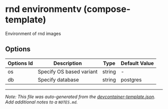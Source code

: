 
# rnd environmentv (compose-template)

Environment of rnd images

## Options

| Options Id | Description | Type | Default Value |
|-----|-----|-----|-----|
| os | Specify OS based variant | string | - |
| db | Specify database | string | postgres |



---

_Note: This file was auto-generated from the [devcontainer-template.json](https://github.com/bagermen/rnd-images/blob/main/templates/compose-template/devcontainer-template.json).  Add additional notes to a `NOTES.md`._
